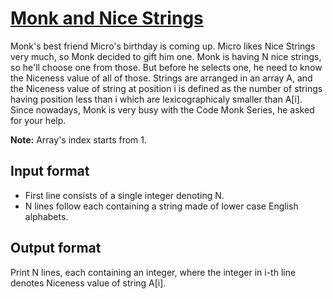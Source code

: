 # [Monk and Nice Strings][link]

Monk's best friend Micro's birthday is coming up. Micro likes Nice Strings very much, so Monk decided to gift him one. Monk is having N nice strings, so he'll choose one from those. But before he selects one, he need to know the Niceness value of all of those. Strings are arranged in an array A, and the Niceness value of string at position i is defined as the number of strings having position less than i which are lexicographicaly smaller than A[i]. Since nowadays, Monk is very busy with the Code Monk Series, he asked for your help.

**Note:** Array's index starts from 1.

## Input format

- First line consists of a single integer denoting N.
- N lines follow each containing a string made of lower case English alphabets.

## Output format

Print N lines, each containing an integer, where the integer in i-th line denotes Niceness value of string A[i].

[link]: https://www.hackerearth.com/practice/algorithms/sorting/insertion-sort/practice-problems/algorithm/monk-and-nice-strings-3/
